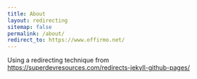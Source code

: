 ```yaml
---
title: About
layout: redirecting
sitemap: false
permalink: /about/
redirect_to: https://www.offirmo.net/
---
```


Using a redirecting technique from https://superdevresources.com/redirects-jekyll-github-pages/
